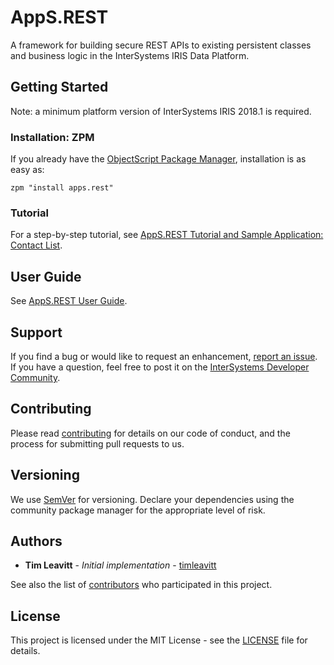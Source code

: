 # AppS.REST
A framework for building secure REST APIs to existing persistent classes and business logic in the InterSystems IRIS Data Platform.

## Getting Started
Note: a minimum platform version of InterSystems IRIS 2018.1 is required.

### Installation: ZPM

If you already have the [ObjectScript Package Manager](https://openexchange.intersystems.com/package/ObjectScript-Package-Manager-2), installation is as easy as:
```
zpm "install apps.rest"
```

### Tutorial
For a step-by-step tutorial, see [AppS.REST Tutorial and Sample Application: Contact List](https://github.com/intersystems/apps-rest/docs/sample-phonebook.md).

## User Guide
See [AppS.REST User Guide](https://github.com/intersystems/apps-rest/docs/user-guide.md).

## Support
If you find a bug or would like to request an enhancement, [report an issue](https://github.com/intersystems/apps-rest/issues/new). If you have a question, feel free to post it on the [InterSystems Developer Community](https://community.intersystems.com/).

## Contributing
Please read [contributing](https://github.com/intersystems/apps-rest/CONTRIBUTING.md) for details on our code of conduct, and the process for submitting pull requests to us.

## Versioning
We use [SemVer](http://semver.org/) for versioning. Declare your dependencies using the community package manager for the appropriate level of risk.

## Authors
* **Tim Leavitt** - *Initial implementation* - [timleavitt](http://github.com/timleavitt)

See also the list of [contributors](https://github.com/intersystems/apps-rest/graphs/contributors) who participated in this project.

## License
This project is licensed under the MIT License - see the [LICENSE](https://github.com/intersystems/apps-rest/LICENSE) file for details.
